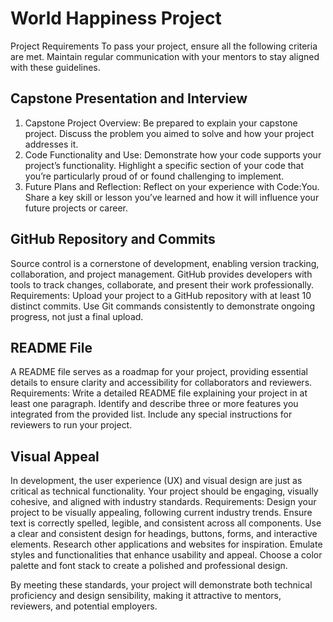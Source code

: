 # World Happiness Project
Project Requirements
To pass your project, ensure all the following criteria are met. Maintain regular communication with your mentors to stay aligned with these guidelines.

## Capstone Presentation and Interview
1. Capstone Project Overview:
Be prepared to explain your capstone project.
Discuss the problem you aimed to solve and how your project addresses it.
2. Code Functionality and Use:
Demonstrate how your code supports your project’s functionality.
Highlight a specific section of your code that you’re particularly proud of or found challenging to implement.
3. Future Plans and Reflection:
Reflect on your experience with Code:You.
Share a key skill or lesson you’ve learned and how it will influence your future projects or career.

## GitHub Repository and Commits
Source control is a cornerstone of development, enabling version tracking, collaboration, and project management. GitHub provides developers with tools to track changes, collaborate, and present their work professionally.
Requirements:
Upload your project to a GitHub repository with at least 10 distinct commits.
Use Git commands consistently to demonstrate ongoing progress, not just a final upload.

## README File
A README file serves as a roadmap for your project, providing essential details to ensure clarity and accessibility for collaborators and reviewers.
Requirements:
Write a detailed README file explaining your project in at least one paragraph.
Identify and describe three or more features you integrated from the provided list.
Include any special instructions for reviewers to run your project.

## Visual Appeal
In development, the user experience (UX) and visual design are just as critical as technical functionality. Your project should be engaging, visually cohesive, and aligned with industry standards.
Requirements:
Design your project to be visually appealing, following current industry trends.
Ensure text is correctly spelled, legible, and consistent across all components.
Use a clear and consistent design for headings, buttons, forms, and interactive elements.
Research other applications and websites for inspiration. Emulate styles and functionalities that enhance usability and appeal.
Choose a color palette and font stack to create a polished and professional design.

By meeting these standards, your project will demonstrate both technical proficiency and design sensibility, making it attractive to mentors, reviewers, and potential employers.
